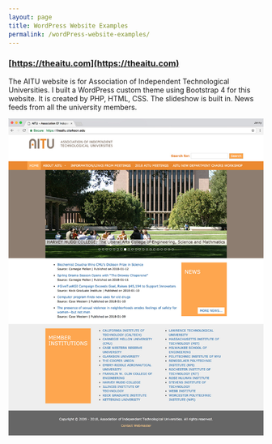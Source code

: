 ```yaml
---
layout: page
title: WordPress Website Examples
permalink: /wordPress-website-examples/
---
```


### [https://theaitu.com](https://theaitu.com)

The AITU website is for Association of Independent Technological Universities. I built a WordPress custom theme using Bootstrap 4 for this website. It is created by PHP, HTML, CSS. The slideshow is built in. News feeds from all the university members.

![Site Home](/images/theAitu2.jpg "theaitu.com Home")

